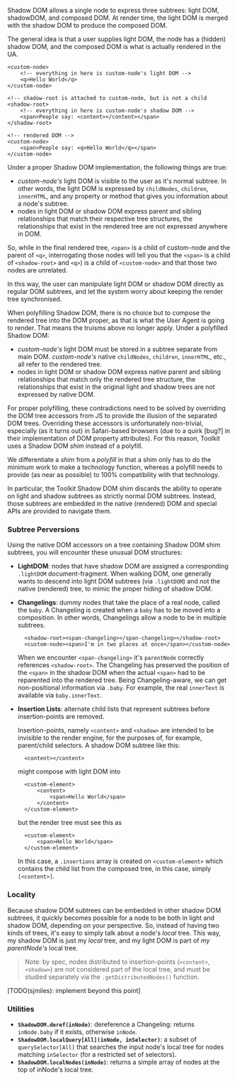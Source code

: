Shadow DOM allows a single node to express three subtrees: light DOM, shadowDOM, and composed DOM. At render time, the light DOM is merged with the shadow DOM to produce the composed DOM.

The general idea is that a user supplies light DOM, the node has a (hidden) shadow DOM, and the composed DOM is what is actually rendered in the UA.
	
	<custom-node>
		<!-- everything in here is custom-node's light DOM -->
		<q>Hello World</q>
	</custom-node>
	
	<!-- shadow-root is attached to custom-node, but is not a child
	<shadow-root>
		<!-- everything in here is custom-node's shadow DOM -->
		<span>People say: <content></content></span>
	</shadow-root>
	
	<!-- rendered DOM -->
	<custom-node>
		<span>People say: <q>Hello World</q></span>
	</custom-node>

Under a proper Shadow DOM implementation, the following things are true:

* *custom-node's* light DOM is visible to the user as it's normal subtree. In other words, the light DOM is expressed by `childNodes`, `children`, `innerHTML`, and any property or method that gives you information about a node's subtree.
* nodes in light DOM or shadow DOM express parent and sibling relationships that match their respective tree structures, the relationships that exist in the rendered tree are not expressed anywhere in DOM.

So, while in the final rendered tree, `<span>` is a child of custom-node and the parent of `<q>`, interrogating those nodes will tell you that the `<span>` is a child of `<shadow-root>` and `<q>`) is a child of `<custom-node>` and that those two nodes are unrelated.

In this way, the user can manipulate light DOM or shadow DOM directly as regular DOM subtrees, and let the system worry about keeping the render tree synchronised.

When polyfilling Shadow DOM, there is no choice but to compose the rendered tree into the DOM proper, as that is what the User Agent is going to render. That means the truisms above no longer apply. Under a polyfilled Shadow DOM:

* *custom-node's* light DOM must be stored in a subtree separate from main DOM. *custom-node's* native `childNodes`, `children`, `innerHTML`, etc., all refer to the rendered tree.
* nodes in light DOM or shadow DOM express native parent and sibling relationships that match only the rendered  tree structure, the relationships that exist in the original light and shadow trees are not expressed by native DOM.

For proper polyfilling, these contradictions need to be solved by overriding the DOM tree accessors from JS to provide the illusion of the separated DOM trees. Overriding these accessors is unfortunately non-trivial, especially (as it turns out) in Safari-based browsers (due to a quirk [bug?] in their implementation of DOM property attributes). For this reason, Toolkit uses a Shadow DOM _shim_ instead of a polyfill.

We differentiate a _shim_ from a _polyfill_ in that a shim only has to do the minimum work to make a technology function, whereas a polyfill needs to provide (as near as possible) to 100% compatibility with that technology.

In particular, the Toolkit Shadow DOM shim discards the ability to operate on light and shadow subtrees as strictly normal DOM subtrees. Instead, those subtrees are embedded in the native (rendered) DOM and special APIs are provided to navigate them.

### Subtree Perversions

Using the native DOM accessors on a tree containing Shadow DOM shim subtrees, you will encounter these unusual DOM structures:

* **LightDOM**: nodes that have shadow DOM are assigned a corresponding `.lightDOM` document-fragment. When walking DOM, one generally wants to descend into light DOM subtrees (via `.lightDOM`) and not the native (rendered) tree, to mimic the proper hiding of shadow DOM.

* **Changelings**: dummy nodes that take the place of a real node, called the `baby`. A Changeling is created when a `baby` has to be moved into a composition. In other words, Changelings allow a node to be in multiple subtrees. 

		<shadow-root><span-changeling></span-changeling></shadow-root>
		<custom-node><span>I'm in two places at once</span></custom-node>
	
	When we encounter `<span-changeling>` it's `parentNode` correctly references `<shadow-root>`. The Changeling has preserved the position of the `<span>` in the shadow DOM when the actual `<span>` had to be reparented into the rendered tree. Being Changeling-aware, we can get non-positional information via `.baby`. For example, the real `innerText` is available via `baby.innerText`.

* **Insertion Lists**: alternate child lists that represent subtrees before insertion-points are removed. 

	Insertion-points, namely `<content>` and `<shadow>` are intended to be invisible to the render engine, for the purposes of, for example, parent/child selectors. A shadow DOM subtree like this:

		<content></content>

	might compose with light DOM into 

		<custom-element>
			<content>
				<span>Hello World</span>
			</content>
		</custom-element>

	but the render tree must see this as

		<custom-element>
			<span>Hello World</span>
		</custom-element>
	
	In this case, a `.insertions` array is created on `<custom-element>` which contains the child list from the composed tree, in this case, simply `[<content>]`.

### Locality

Because shadow DOM subtrees can be embedded in other shadow DOM subtrees, it quickly becomes possible for a node to be both in light and shadow DOM, depending on your perspective. So, instead of having two kinds of trees, it's easy to simply talk about a node's _local_ tree. This way, my shadow DOM is just my _local_ tree, and my light DOM is part of _my parentNode's_ local tree. 


> Note: by spec, nodes distributed to insertion-points (`<content>`, `<shadow>`) are not considered part of the local tree, and must be studied separately via the `.getDistributedNodes()` function.

[TODO(sjmiles): implement beyond this point]

### Utilities

* **`ShadowDOM.deref(inNode)`**: dereference a Changeling: returns `inNode.baby` if it exists, otherwise `inNode`.
* **`ShadowDOM.localQuery[All](inNode, inSelector)`**: a subset of `querySelector[All]` that searches the input node's local tree for nodes matching `inSelector` (for a restricted set of selectors).
* **`ShadowDOM.localNodes(inNode)`**: returns a simple array of nodes at the top of inNode's local tree.


